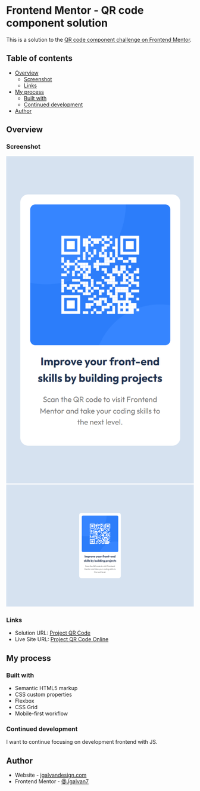 # Frontend Mentor - QR code component solution

This is a solution to the [QR code component challenge on Frontend Mentor](https://www.frontendmentor.io/challenges/qr-code-component-iux_sIO_H).

## Table of contents

- [Overview](#overview)
  - [Screenshot](#screenshot)
  - [Links](#links)
- [My process](#my-process)
  - [Built with](#built-with)
  - [Continued development](#continued-development)
- [Author](#author)

## Overview

### Screenshot

![](./assets/images/movile.png)
![](./assets/images/deesktop.png)

### Links

- Solution URL: [Project QR Code](https://github.com/Jgalvan7/projectQR.git)
- Live Site URL: [Project QR Code Online](https://jgalvandesign.com/frontendmento/project-qr/html/)

## My process

### Built with

- Semantic HTML5 markup
- CSS custom properties
- Flexbox
- CSS Grid
- Mobile-first workflow

### Continued development

I want to continue focusing on development frontend with JS.

## Author

- Website - [jgalvandesign.com](https://jgalvandesign.com/)
- Frontend Mentor - [@Jgalvan7](https://www.frontendmentor.io/profile/Jgalvan7)
